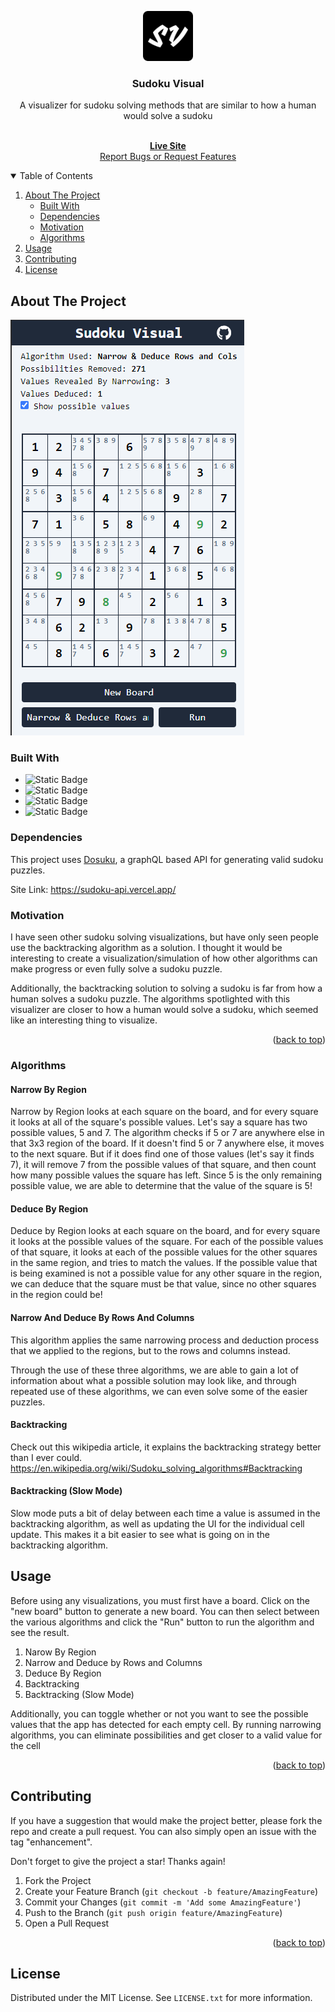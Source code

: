 <a name="readme-top"></a>
<div align="center">
    <img src="public/apple-touch-icon.png" alt="Logo" width="80" height="80">

<h3 align="center">Sudoku Visual</h3>

  <p align="center">
  A visualizer for sudoku solving methods that are similar to how a human would solve a sudoku
  </p>
    <br />
    <a href="https://sudoku-visual.vercel.app/"><b>Live Site</b></a>
    <br />
    <a href="https://github.com/daviszung/sudoku-visual/issues">Report Bugs or Request Features</a>
  </p>
</div>

<!-- TABLE OF CONTENTS -->
<details open>
  <summary>Table of Contents</summary>
  <ol>
    <li>
      <a href="#about-the-project">About The Project</a>
      <ul>
        <li><a href="#built-with">Built With</a></li>
        <li><a href="#dependencies">Dependencies</a></li>
        <li><a href="#motivation">Motivation</a></li>
        <li><a href="#algorithms">Algorithms</a></li>
      </ul>
    </li>
    <li><a href="#usage">Usage</a></li>
    <li><a href="#contributing">Contributing</a></li>
    <li><a href="#license">License</a></li>
  </ol>
</details>

## About The Project

![Alt text](public/sudokucode.png)

### Built With

* ![Static Badge](https://img.shields.io/badge/Javascript-gray?style=for-the-badge&logo=javascript)
* ![Static Badge](https://img.shields.io/badge/Typescript-lightblue?style=for-the-badge&logo=typescript)
* ![Static Badge](https://img.shields.io/badge/TailwindCSS-blue?style=for-the-badge&logo=tailwindcss)
* ![Static Badge](https://img.shields.io/badge/Vite-yellow?style=for-the-badge&logo=vite)

### Dependencies
This project uses <a href="https://sudoku-api.vercel.app/">Dosuku</a>, a graphQL based API for generating valid sudoku puzzles.

Site Link: https://sudoku-api.vercel.app/

### Motivation
I have seen other sudoku solving visualizations, but have only seen people use the backtracking algorithm as a solution. I thought it would be interesting to create a visualization/simulation of how other algorithms can make progress or even fully solve a sudoku puzzle. 

Additionally, the backtracking solution to solving a sudoku is far from how a human solves a sudoku puzzle. The algorithms spotlighted with this visualizer are closer to how a human would solve a sudoku, which seemed like an interesting thing to visualize. 

<p align="right">(<a href="#readme-top">back to top</a>)</p>

### Algorithms

#### Narrow By Region

Narrow by Region looks at each square on the board, and for every square it looks at all of the square's possible values. Let's say a square has two possible values, 5 and 7. The algorithm checks if 5 or 7 are anywhere else in that 3x3 region of the board. If it doesn't find 5 or 7 anywhere else, it moves to the next square. But if it does find one of those values (let's say it finds 7), it will remove 7 from the possible values of that square, and then count how many possible values the square has left. Since 5 is the only remaining possible value, we are able to determine that the value of the square is 5!

#### Deduce By Region

Deduce by Region looks at each square on the board, and for every square it looks at the possible values of the square.
For each of the possible values of that square, it looks at each of the possible values for the other squares in the same region, and tries to match the values. 
If the possible value that is being examined is not a possible value for any other square in the region, we can deduce that the square must be that value, since no other squares in the region could be!

#### Narrow And Deduce By Rows And Columns
This algorithm applies the same narrowing process and deduction process that we applied to the regions, but to the rows and columns instead. 

Through the use of these three algorithms, we are able to gain a lot of information about what a possible solution may look like, and through repeated use of these algorithms, we can even solve some of the easier puzzles.

#### Backtracking
Check out this wikipedia article, it explains the backtracking strategy better than I ever could.
https://en.wikipedia.org/wiki/Sudoku_solving_algorithms#Backtracking

#### Backtracking (Slow Mode)
Slow mode puts a bit of delay between each time a value is assumed in the backtracking algorithm, as well as updating the UI for the individual cell update. This makes it a bit easier to see what is going on in the backtracking algorithm.


## Usage

Before using any visualizations, you must first have a board. Click on the "new board" button to generate a new board. You can then select between the various algorithms and click the "Run" button to run the algorithm and see the result.

1. Narow By Region
2. Narrow and Deduce by Rows and Columns
3. Deduce By Region
4. Backtracking
5. Backtracking (Slow Mode)

Additionally, you can toggle whether or not you want to see the possible values that the app has detected for each empty cell. By running narrowing algorithms, you can eliminate possibilities and get closer to a valid value for the cell

<p align="right">(<a href="#readme-top">back to top</a>)</p>

## Contributing

If you have a suggestion that would make the project better, please fork the repo and create a pull request. You can also simply open an issue with the tag "enhancement".

Don't forget to give the project a star! Thanks again!

1. Fork the Project
2. Create your Feature Branch (`git checkout -b feature/AmazingFeature`)
3. Commit your Changes (`git commit -m 'Add some AmazingFeature'`)
4. Push to the Branch (`git push origin feature/AmazingFeature`)
5. Open a Pull Request

<p align="right">(<a href="#readme-top">back to top</a>)</p>

## License

Distributed under the MIT License. See `LICENSE.txt` for more information.
